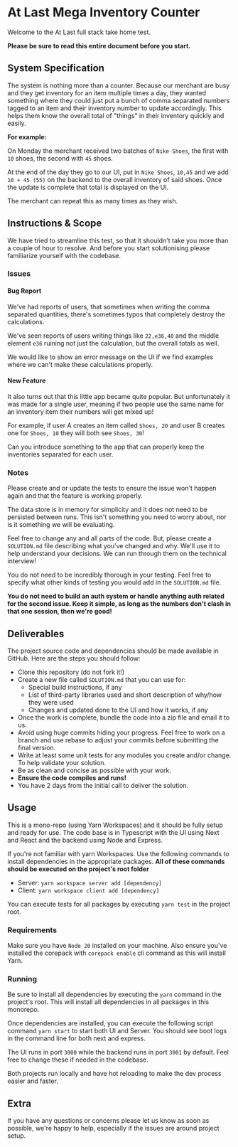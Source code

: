 # At Last Mega Inventory Counter

Welcome to the At Last full stack take home test.

**Please be sure to read this entire document before you start.**

## System Specification

The system is nothing more than a counter. Because our merchant are busy and they get inventory for an item multiple times a day, they wanted something where they could just put a bunch of comma separated numbers tagged to an item and their inventory number to update accordingly. This helps them know the overall total of "things" in their inventory quickly and easily.

**For example:**

On Monday the merchant received two batches of `Nike Shoes`, the first with `10` shoes, the second with `45` shoes.

At the end of the day they go to our UI, put in `Nike Shoes`, `10,45` and we add `10 + 45 (55)` on the backend to the overall inventory of said shoes. Once the update is complete that total is displayed on the UI.

The merchant can repeat this as many times as they wish.

## Instructions & Scope

We have tried to streamline this test, so that it shouldn't take you more than a couple of hour to resolve. And before you start solutionising please familiarize yourself with the codebase.

### Issues

#### Bug Report

We've had reports of users, that sometimes when writing the comma separated quantities, there's sometimes typos that completely destroy the calculations.

We've seen reports of users writing things like `22,e36,40` and the middle element `e36` ruining not just the calculation, but the overall totals as well.

We would like to show an error message on the UI if we find examples where we can't make these calculations properly.

#### New Feature

It also turns out that this little app became quite popular. But unfortunately it was made for a single user, meaning if two people use the same name for an inventory item their numbers will get mixed up!

For example, if user A creates an item called `Shoes, 20` and user B creates one for `Shoes, 10` they will both see `Shoes, 30`!

Can you introduce something to the app that can properly keep the inventories separated for each user.
  
### Notes

Please create and or update the tests to ensure the issue won't happen again and that the feature is working properly.

The data store is in memory for simplicity and it does not need to be persisted between runs. This isn't something you need to worry about, nor is it something we will be evaluating.

Feel free to change any and all parts of the code. But, please create a  `SOLUTION.md` file describing what you've changed and why. We'll use it to help understand your decisions. We can run through them on the technical interview!

You do not need to be incredibly thorough in your testing. Feel free to specify what other kinds of testing you would add in the `SOLUTION.md` file.

**You do not need to build an auth system or handle anything auth related for the second issue. Keep it simple, as long as the numbers don't clash in that one session, then we're good!**

## Deliverables

The project source code and dependencies should be made available in GitHub. Here are the steps you should follow:

- Clone this repository (do not fork it!)
- Create a new file called `SOLUTION.md` that you can use for:
  - Special build instructions, if any
  - List of third-party libraries used and short description of why/how they were used
  - Changes and updated done to the UI and how it works, if any
- Once the work is complete, bundle the code into a zip file and email it to us.
- Avoid using huge commits hiding your progress. Feel free to work on a branch and use rebase to adjust your commits before submitting the final version.
- Write at least some unit tests for any modules you create and/or change. To help validate your solution.
- Be as clean and concise as possible with your work.
- **Ensure the code compiles and runs!**
- You have 2 days from the initial call to deliver the solution.

## Usage

This is a mono-repo (using Yarn Workspaces) and it should be fully setup and ready for use. The code base is in Typescript with the UI using Next and React and the backend using Node and Express.

If you're not familiar with yarn Workspaces. Use the following commands to install dependencies in the appropriate packages. **All of these commands should be executed on the project's root folder**

- Server: `yarn workspace server add [dependency]`
- Client: `yarn workspace client add [dependency]`

You can execute tests for all packages by executing `yarn test` in the project root.

### Requirements

Make sure you have `Node 20` installed on your machine. Also ensure you've installed the corepack with `corepack enable` cli command as this will install Yarn.

### Running

Be sure to install all dependencies by executing the `yarn` command in the project's root. This will install all dependencies in all packages in this monorepo.

Once dependencies are installed, you can execute the following script command `yarn start` to start both UI and Server. You should see boot logs in the command line for both next and express.

The UI runs in port `3000` while the backend runs in port `3001` by default. Feel free to change these if needed in the codebase.

Both projects run locally and have hot reloading to make the dev process easier and faster.

## Extra

If you have any questions or concerns please let us know as soon as possible, we're happy to help, especially if the issues are around project setup.
